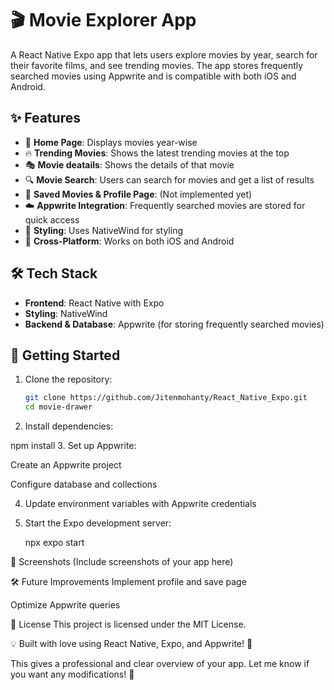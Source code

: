 # 🎬 Movie Explorer App

A React Native Expo app that lets users explore movies by year, search for their favorite films, and see trending movies. The app stores frequently searched movies using Appwrite and is compatible with both iOS and Android.

## ✨ Features

- 📅 **Home Page**: Displays movies year-wise  
- 🔥 **Trending Movies**: Shows the latest trending movies at the top  
- 🎭 **Movie deatails**: Shows the details of that movie
- 🔍 **Movie Search**: Users can search for movies and get a list of results  
- 📂 **Saved Movies & Profile Page**: (Not implemented yet)  
- ☁️ **Appwrite Integration**: Frequently searched movies are stored for quick access  
- 🎨 **Styling**: Uses NativeWind for styling  
- 📱 **Cross-Platform**: Works on both iOS and Android  

## 🛠️ Tech Stack

- **Frontend**: React Native with Expo  
- **Styling**: NativeWind  
- **Backend & Database**: Appwrite (for storing frequently searched movies)  

## 🚀 Getting Started

1. Clone the repository:
   ```sh
   git clone https://github.com/Jitenmohanty/React_Native_Expo.git
   cd movie-drawer

2. Install dependencies:

npm install
3. Set up Appwrite:

   Create an Appwrite project

   Configure database and collections

4. Update environment variables with Appwrite credentials

5. Start the Expo development server:

   npx expo start

📸 Screenshots
(Include screenshots of your app here)

🛠️ Future Improvements
   Implement profile and save page

Optimize Appwrite queries

📜 License
This project is licensed under the MIT License.

💡 Built with love using React Native, Expo, and Appwrite! 🎥

   This gives a professional and clear overview of your app. Let me know if you want any modifications! 🚀


